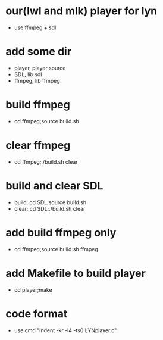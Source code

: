 # our(lwl and mlk) player for lyn
 - use ffmpeg + sdl

# add some dir

 - player, player source 
 - SDL, lib sdl
 - ffmpeg, lib ffmpeg

# build ffmpeg
 - cd ffmpeg;source build.sh

# clear ffmpeg
 - cd ffmpeg;./build.sh clear

# build and clear SDL
 - build: cd SDL;source build.sh
 - clear: cd SDL;./build.sh clear

# add build ffmpeg only
 - cd ffmpeg;source build.sh ffmpeg

# add Makefile to build player
 - cd player;make

# code format
 - use cmd "indent -kr -i4 -ts0 LYNplayer.c"
